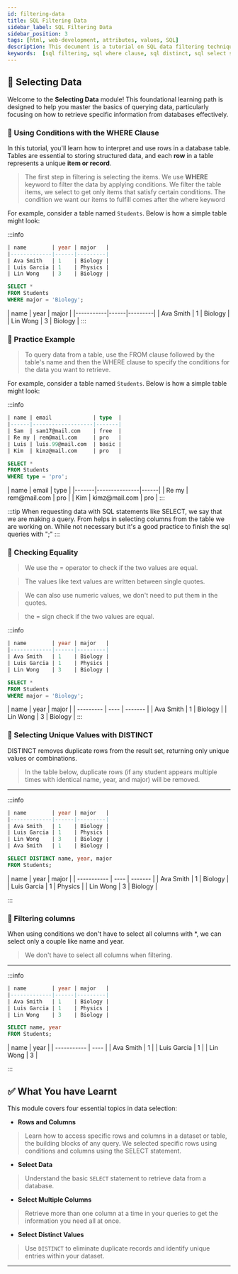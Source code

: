 ```yaml
---
id: filtering-data
title: SQL Filtering Data
sidebar_label: SQL Filtering Data
sidebar_position: 3
tags: [html, web-development, attributes, values, SQL]
description: This document is a tutorial on SQL data filtering techniques, designed for beginners learning database querying. It covers the fundamental concepts and practical applications of retrieving specific data from database tables.
keywords:  [sql filtering, sql where clause, sql distinct, sql select statement, sql tutorial, sql basics, sql data filtering, sql query tutorial, sql database filtering, sql conditional queries, sql duplicate removal, sql unique values, sql filtering examples, sql beginner tutorial, sql data retrieval, sql filtering techniques, sql where examples, sql distinct tutorial, sql filtering rows, sql column selection, sql 2024]
---
```


## 📙 Selecting Data

Welcome to the **Selecting Data** module! This foundational learning path is designed to help you master the basics of querying data, particularly focusing on how to retrieve specific information from databases effectively.

### 📘 Using Conditions with the WHERE Clause

In this tutorial, you'll learn how to interpret and use rows in a database table. Tables are essential to storing structured data, and each **row** in a table represents a unique **item or record**.
> The first step in filtering is selecting the items.
> We use **WHERE** keyword to filter the data by applying conditions. 
> We filter the table items, we select to get only items that satisfy certain conditions.
> The condition we want our items to fulfill comes after the where keyword


For example, consider a table named `Students`. Below is how a simple table might look:



:::info
<Tabs>
  <TabItem value="SQL Table" label="SQL Table">
```sql title="Students"
| name        | year | major   |
|-------------|------|---------|
| Ava Smith   | 1    | Biology |
| Luis Garcia | 1    | Physics |
| Lin Wong    | 3    | Biology |
```
  </TabItem>

  <TabItem value="SQL Code" label="SQL Code">
  
  ```sql title="Select command with a condition"
  SELECT *		
  FROM Students	
  WHERE major = 'Biology';
   ```

  </TabItem>
    
  <TabItem value="Students" label="Output ">
| name      | year | major   |
|-----------|------|---------|
| Ava Smith | 1    | Biology |
| Lin Wong  | 3    | Biology |
    </TabItem>
</Tabs>
:::




### 📘 Practice Example

> To query data from a table, use the FROM clause followed by the table&apos;s name and then the WHERE clause to specify the conditions for the data you want to retrieve.


For example, consider a table named `Students`. Below is how a simple table might look:



:::info
<Tabs>
  <TabItem value="SQL Table" label="SQL Table">
```sql title="Students"
| name | email             | type  |
|------|-------------------|-------|
| Sam  | sam17@mail.com    | free  |
| Re my | rem@mail.com     | pro   |
| Luis | luis.99@mail.com  | basic |
| Kim  | kimz@mail.com     | pro   |
```
  </TabItem>

  <TabItem value="SQL Code" label="SQL Code">
  
```sql title="Data from the table where type is pro"
SELECT *
FROM Students
WHERE type = 'pro';
```
  </TabItem>
    
  <TabItem value="Students table" label="Output">
| name  | email         | type |
|-------|---------------|------|
| Re my | rem@mail.com  | pro  |
| Kim   | kimz@mail.com | pro  |
  </TabItem>
</Tabs>
:::



:::tip
When requesting data with SQL statements like SELECT, we say that we are making a query.
From helps in selecting columns from the table we are working on.
While not necessary but it&apos;s a good practice to finish the sql queries with ";" 
:::

### 🔄 Checking Equality

  > We use the = operator to check if the two values are equal.

  > The values like text values are written between single quotes. 

  > We can also use numeric values, we don&apos;t need to put them in the quotes. 

  > the = sign check if the two values are equal. 

:::info
<Tabs>
  <TabItem value="SQL Table" label="SQL Table">
```sql title="Students"
| name        | year | major   |
|-------------|------|---------|
| Ava Smith   | 1    | Biology |
| Luis Garcia | 1    | Physics |
| Lin Wong    | 3    | Biology |
```
  </TabItem>

  <TabItem value="SQL Code" label="SQL Code">
  
```sql title="Selecting data WHERE major = Biology"
SELECT *
FROM Students
WHERE major = 'Biology';
```
  </TabItem>
    
  <TabItem value="Students table" label="Output">
| name      | year | major   |
| --------- | ---- | ------- |
| Ava Smith | 1    | Biology |
| Lin Wong  | 3    | Biology |

  </TabItem>
</Tabs>
:::

### 🧹 Selecting Unique Values with DISTINCT

DISTINCT removes duplicate rows from the result set, returning only unique values or combinations.

> In the table below, duplicate rows (if any student appears multiple times with identical name, year, and major) will be removed.

---

:::info
<Tabs>
  <TabItem value="SQL Table" label="SQL Table">
```sql title="Students"
| name        | year | major   |
|-------------|------|---------|
| Ava Smith   | 1    | Biology |
| Luis Garcia | 1    | Physics |
| Lin Wong    | 3    | Biology |
| Ava Smith   | 1    | Biology |
```
  </TabItem>

<TabItem value="SQL Code" label="SQL Code">
  
  ```sql title="Selecting unique values."
SELECT DISTINCT name, year, major 
FROM Students;
  ```

  </TabItem>
    
  <TabItem value="Students table" label="Output">
| name        | year | major   |
| ----------- | ---- | ------- |
| Ava Smith   | 1    | Biology |
| Luis Garcia | 1    | Physics |
| Lin Wong    | 3    | Biology |
  </TabItem>
</Tabs>

:::

### 🧹 Filtering columns

When using conditions we don&apos;t have to select all columns with *, we can select only a couple like name and year. 
> We don&apos;t have to select all columns when filtering. 

---

:::info
<Tabs>
  <TabItem value="SQL Table" label="SQL Table">
```sql title="Students"
| name        | year | major   |
|-------------|------|---------|
| Ava Smith   | 1    | Biology |
| Luis Garcia | 1    | Physics |
| Lin Wong    | 3    | Biology |
```
  </TabItem>

<TabItem value="SQL Code" label="SQL Code">
  
  ```sql title="Selecting name and year columns."
SELECT name, year
FROM Students;
  ```

  </TabItem>
    
  <TabItem value="Table with selected columns" label="Output">
| name        | year |
| ----------- | ---- |
| Ava Smith   | 1    |
| Luis Garcia | 1    |
| Lin Wong    | 3    |

  </TabItem>
</Tabs>


:::


## ✅ What You have Learnt

This module covers four essential topics in data selection:

- **Rows and Columns**  
>  Learn how to access specific rows and columns in a dataset or table, the building blocks of any query.
>  We selected specific rows using conditions and columns using the SELECT statement.


- **Select Data**  
>  Understand the basic `SELECT` statement to retrieve data from a database.

- **Select Multiple Columns**  
>  Retrieve more than one column at a time in your queries to get the information you need all at once.

- **Select Distinct Values**  
>  Use `DISTINCT` to eliminate duplicate records and identify unique entries within your dataset.

---
